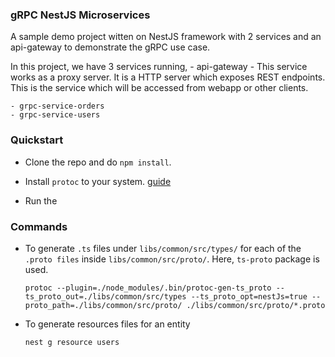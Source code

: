 ### gRPC NestJS Microservices

A sample demo project witten on NestJS framework with 2 services and an api-gateway to demonstrate the gRPC use case.


In this project, we have 3 services running,
    - api-gateway
        - This service works as a proxy server. It is a HTTP server which exposes REST endpoints. This is the service which will be accessed from webapp or other clients.

    - grpc-service-orders
    - grpc-service-users


### Quickstart

- Clone the repo and do `npm install`.

- Install `protoc` to your system. [guide](https://grpc.io/docs/protoc-installation/)

- Run the 
### Commands

- To generate `.ts` files under `libs/common/src/types/` for each of the `.proto files` inside `libs/common/src/proto/`. Here, `ts-proto` package is used.
    ```
    protoc --plugin=./node_modules/.bin/protoc-gen-ts_proto --ts_proto_out=./libs/common/src/types --ts_proto_opt=nestJs=true --proto_path=./libs/common/src/proto/ ./libs/common/src/proto/*.proto
    ```

- To generate resources files for an entity
    ```
    nest g resource users
    ```